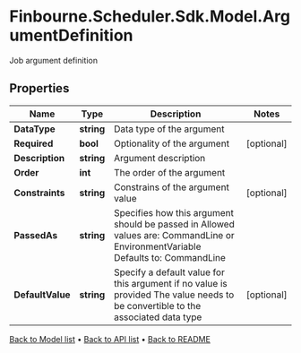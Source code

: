 # Finbourne.Scheduler.Sdk.Model.ArgumentDefinition
Job argument definition

## Properties

Name | Type | Description | Notes
------------ | ------------- | ------------- | -------------
**DataType** | **string** | Data type of the argument | 
**Required** | **bool** | Optionality of the argument | [optional] 
**Description** | **string** | Argument description | 
**Order** | **int** | The order of the argument | 
**Constraints** | **string** | Constrains of the argument value | [optional] 
**PassedAs** | **string** | Specifies how this argument should be passed in  Allowed values are: CommandLine or EnvironmentVariable    Defaults to: CommandLine | 
**DefaultValue** | **string** | Specify a default value for this argument if no value is provided  The value needs to be convertible to the associated data type | [optional] 

[Back to Model list](../README.md#documentation-for-models) &#8226; [Back to API list](../README.md#documentation-for-api-endpoints) &#8226; [Back to README](../README.md)

